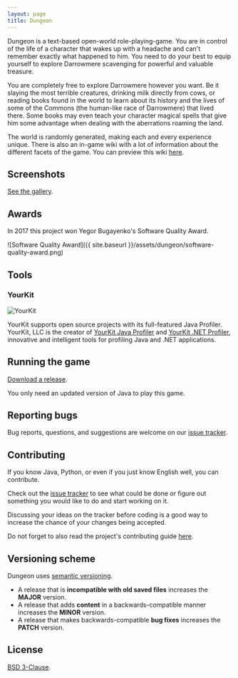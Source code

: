 ```yaml
---
layout: page
title: Dungeon
---
```


Dungeon is a text-based open-world role-playing-game. You are in control of the
life of a character that wakes up with a headache and can't remember exactly
what happened to him. You need to do your best to equip yourself to explore
Darrowmere scavenging for powerful and valuable treasure.

You are completely free to explore Darrowmere however you want. Be it slaying
the most terrible creatures, drinking milk directly from cows, or reading books
found in the world to learn about its history and the lives of some of the
Commons (the human-like race of Darrowmere) that lived there. Some books may
even teach your character magical spells that give him some advantage when
dealing with the aberrations roaming the land.

The world is randomly generated, making each and every experience unique. There
is also an in-game wiki with a lot of information about the different facets of
the game. You can preview this wiki
[here](https://github.com/bernardosulzbach/dungeon/wiki).

Screenshots
-----------
[See the gallery](http://www.bernardosulzbach.com/dungeon/screenshots/).

Awards
------

In 2017 this project won Yegor Bugayenko's Software Quality Award.

![Software Quality Award]({{ site.baseurl
}}/assets/dungeon/software-quality-award.png)

Tools
-----

### YourKit

![YourKit](https://www.yourkit.com/images/yklogo.png)

YourKit supports open source projects with its full-featured Java Profiler.
YourKit, LLC is the creator of [YourKit Java
Profiler](https://www.yourkit.com/java/profiler/) and [YourKit .NET
Profiler](https://www.yourkit.com/.net/profiler/), innovative and intelligent
tools for profiling Java and .NET applications.

Running the game
----------------
[Download a release](https://github.com/bernardosulzbach/dungeon/releases).

You only need an updated version of Java to play this game.

Reporting bugs
--------------
Bug reports, questions, and suggestions are welcome on our [issue
tracker](https://github.com/bernardosulzbach/dungeon/issues).

Contributing
------------
If you know Java, Python, or even if you just know English well, you can
contribute.

Check out the [issue
tracker](https://github.com/bernardosulzbach/dungeon/issues) to see what could
be done or figure out something you would like to do and start working on it.

Discussing your ideas on the tracker before coding is a good way to increase
the chance of your changes being accepted.

Do not forget to also read the project's contributing guide
[here](https://github.com/bernardosulzbach/dungeon/blob/master/CONTRIBUTING.md).

Versioning scheme
-----------------
Dungeon uses [semantic versioning](http://semver.org/spec/v2.0.0.html).

- A release that is **incompatible with old saved files** increases the
  **MAJOR** version.
- A release that adds **content** in a backwards-compatible manner increases
  the **MINOR** version.
- A release that makes backwards-compatible **bug fixes** increases the
  **PATCH** version.

License
-------
[BSD 3-Clause](https://github.com/bernardosulzbach/dungeon/blob/master/LICENSE.txt).
